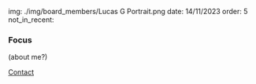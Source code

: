 img: ./img/board_members/Lucas G Portrait.png
date: 14/11/2023
order: 5
not_in_recent:

### Focus

(about me?)

<a href=".">Contact</a>